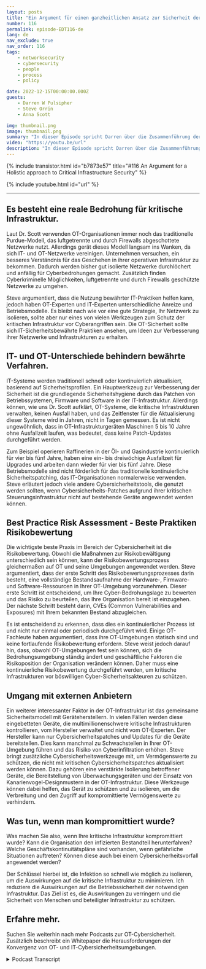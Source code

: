 ```yaml
---
layout: posts
title: "Ein Argument für einen ganzheitlichen Ansatz zur Sicherheit der kritischen Infrastruktur."
number: 116
permalink: episode-EDT116-de
lang: de
nav_exclude: true
nav_order: 116
tags:
    - networksecurity
    - cybersecurity
    - people
    - process
    - policy

date: 2022-12-15T00:00:00.000Z
guests:
    - Darren W Pulsipher
    - Steve Orrin
    - Anna Scott

img: thumbnail.png
image: thumbnail.png
summary: "In dieser Episode spricht Darren über die Zusammenführung der OT- und IT-Cybersicherheit mit dem Sicherheitsexperten Steve Orrin und der OT-Experten Dr. Anna Scott."
video: "https://youtu.be/url"
description: "In dieser Episode spricht Darren über die Zusammenführung der OT- und IT-Cybersicherheit mit dem Sicherheitsexperten Steve Orrin und der OT-Experten Dr. Anna Scott."
---
```


<div>
{% include transistor.html id="b7873e57" title="#116 An Argument for a Holistic approach to Critical Infrastructure Security" %}

{% include youtube.html id="url" %}
</div>

---

## Es besteht eine reale Bedrohung für kritische Infrastruktur.

Laut Dr. Scott verwenden OT-Organisationen immer noch das traditionelle Purdue-Modell, das luftgetrennte und durch Firewalls abgeschottete Netzwerke nutzt. Allerdings gerät dieses Modell langsam ins Wanken, da sich IT- und OT-Netzwerke vereinigen. Unternehmen versuchen, ein besseres Verständnis für das Geschehen in ihrer operativen Infrastruktur zu bekommen. Dadurch werden bisher gut isolierte Netzwerke durchlöchert und anfällig für Cyberbedrohungen gemacht. Zusätzlich finden Cyberkriminelle Möglichkeiten, luftgetrennte und durch Firewalls geschützte Netzwerke zu umgehen.

Steve argumentiert, dass die Nutzung bewährter IT-Praktiken helfen kann, jedoch haben OT-Experten und IT-Experten unterschiedliche Anreize und Betriebsmodelle. Es bleibt nach wie vor eine gute Strategie, Ihr Netzwerk zu isolieren, sollte aber nur eines von vielen Werkzeugen zum Schutz der kritischen Infrastruktur vor Cyberangriffen sein. Die OT-Sicherheit sollte sich IT-Sicherheitsbewährte Praktiken ansehen, um Ideen zur Verbesserung ihrer Netzwerke und Infrastrukturen zu erhalten.

## IT- und OT-Unterschiede behindern bewährte Verfahren.

IT-Systeme werden traditionell schnell oder kontinuierlich aktualisiert, basierend auf Sicherheitsprofilen. Ein Hauptwerkzeug zur Verbesserung der Sicherheit ist die grundlegende Sicherheitshygiene durch das Patchen von Betriebssystemen, Firmware und Software in der IT-Infrastruktur. Allerdings können, wie uns Dr. Scott aufklärt, OT-Systeme, die kritische Infrastrukturen verwalten, keinen Ausfall haben, und das Zeitfenster für die Aktualisierung dieser Systeme wird in Jahren, nicht in Tagen gemessen. Es ist nicht ungewöhnlich, dass in OT-Infrastrukturgeräten Maschinen 5 bis 10 Jahre ohne Ausfallzeit laufen, was bedeutet, dass keine Patch-Updates durchgeführt werden.

Zum Beispiel operieren Raffinerien in der Öl- und Gasindustrie kontinuierlich für vier bis fünf Jahre, haben eine ein- bis dreiwöchige Ausfallzeit für Upgrades und arbeiten dann wieder für vier bis fünf Jahre. Diese Betriebsmodelle sind nicht förderlich für das traditionelle kontinuierliche Sicherheitspatching, das IT-Organisationen normalerweise verwenden. Steve erläutert jedoch viele andere Cybersicherheitstools, die genutzt werden sollten, wenn Cybersicherheits-Patches aufgrund ihrer kritischen Steuerungsinfrastruktur nicht auf bestehende Geräte angewendet werden können.

## Best Practice Risk Assessment - Beste Praktiken Risikobewertung

Die wichtigste beste Praxis im Bereich der Cybersicherheit ist die Risikobewertung. Obwohl die Maßnahmen zur Risikobewältigung unterschiedlich sein können, kann der Risikobewertungsprozess gleichermaßen auf OT und seine Umgebungen angewendet werden. Steve argumentiert, dass der erste Schritt des Risikobewertungsprozesses darin besteht, eine vollständige Bestandsaufnahme der Hardware-, Firmware- und Software-Ressourcen in Ihrer OT-Umgebung vorzunehmen. Dieser erste Schritt ist entscheidend, um Ihre Cyber-Bedrohungslage zu bewerten und das Risiko zu beurteilen, das Ihre Organisation bereit ist einzugehen. Der nächste Schritt besteht darin, CVEs (Common Vulnerabilities and Exposures) mit Ihrem bekannten Bestand abzugleichen.

Es ist entscheidend zu erkennen, dass dies ein kontinuierlicher Prozess ist und nicht nur einmal oder periodisch durchgeführt wird. Einige OT-Fachleute haben argumentiert, dass ihre OT-Umgebungen statisch sind und keine fortlaufende Risikobewertung erfordern. Steve weist jedoch darauf hin, dass, obwohl OT-Umgebungen fest sein können, sich die Bedrohungsumgebung ständig ändert und geschäftliche Faktoren die Risikoposition der Organisation verändern können. Daher muss eine kontinuierliche Risikobewertung durchgeführt werden, um kritische Infrastrukturen vor böswilligen Cyber-Sicherheitsakteuren zu schützen.

## Umgang mit externen Anbietern

Ein weiterer interessanter Faktor in der OT-Infrastruktur ist das gemeinsame Sicherheitsmodell mit Geräteherstellern. In vielen Fällen werden diese eingebetteten Geräte, die multimillionenschwere kritische Infrastrukturen kontrollieren, vom Hersteller verwaltet und nicht vom OT-Experten. Der Hersteller kann nur Cybersicherheitspatches und Updates für die Geräte bereitstellen. Dies kann manchmal zu Schwachstellen in Ihrer OT-Umgebung führen und das Risiko von Cyberinfiltration erhöhen. Steve bringt zusätzliche Cybersicherheitswerkzeuge mit, um Vermögenswerte zu schützen, die nicht mit kritischen Cybersicherheitspatches aktualisiert werden können. Dazu gehören eine verstärkte Isolierung betroffener Geräte, die Bereitstellung von Überwachungsgeräten und der Einsatz von Kanarienvogel-Designmustern in der OT-Infrastruktur. Diese Werkzeuge können dabei helfen, das Gerät zu schützen und zu isolieren, um die Verbreitung und den Zugriff auf kompromittierte Vermögenswerte zu verhindern.

## Was tun, wenn man kompromittiert wurde?

Was machen Sie also, wenn Ihre kritische Infrastruktur kompromittiert wurde? Kann die Organisation den infizierten Bestandteil herunterfahren? Welche Geschäftskontinuitätspläne sind vorhanden, wenn gefährliche Situationen auftreten? Können diese auch bei einem Cybersicherheitsvorfall angewendet werden?

Der Schlüssel hierbei ist, die Infektion so schnell wie möglich zu isolieren, um die Auswirkungen auf die kritische Infrastruktur zu minimieren. Ich reduziere die Auswirkungen auf die Betriebssicherheit der notwendigen Infrastruktur. Das Ziel ist es, die Auswirkungen zu verringern und die Sicherheit von Menschen und beteiligter Infrastruktur zu schützen.

## Erfahre mehr.

Suchen Sie weiterhin nach mehr Podcasts zur OT-Cybersicherheit. Zusätzlich beschreibt ein Whitepaper die Herausforderungen der Konvergenz von OT- und IT-Cybersicherheitsumgebungen.



<details>
<summary> Podcast Transcript </summary>

<p></p>

</details>

